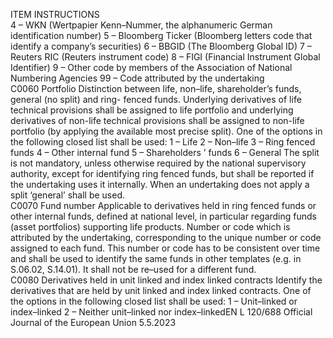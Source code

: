  
ITEM  INSTRUCTIONS  
4 – WKN (Wertpapier Kenn–Nummer, the alphanumeric German identification 
number) 
5 – Bloomberg Ticker (Bloomberg letters code that identify a company’s securities) 
6 – BBGID (The Bloomberg Global ID) 
7 – Reuters RIC (Reuters instrument code) 
8 – FIGI (Financial Instrument Global Identifier) 
9 – Other code by members of the Association of National Numbering Agencies 
99 – Code attributed by the undertaking  
C0060  Portfolio  Distinction between life, non–life, shareholder’s funds, general (no split) and ring- 
fenced funds. 
Underlying derivatives of life technical provisions shall be assigned to life portfolio 
and underlying derivatives of non-life technical provisions shall be assigned to 
non-life portfolio (by applying the available most precise split). 
One of the options in the following closed list shall be used: 
1 – Life 
2 – Non–life 
3 – Ring fenced funds 
4 – Other internal fund 
5 – Shareholders ’ funds 
6 – General 
The split is not mandatory, unless otherwise required by the national supervisory 
authority, except for identifying ring fenced funds, but shall be reported if the 
undertaking uses it internally. When an undertaking does not apply a split 
‘general’ shall be used.  
C0070  Fund number  Applicable to derivatives held in ring fenced funds or other internal funds, defined 
at national level, in particular regarding funds (asset portfolios) supporting life 
products. 
Number or code which is attributed by the undertaking, corresponding to the 
unique number or code assigned to each fund. This number or code has to be 
consistent over time and shall be used to identify the same funds in other 
templates (e.g. in S.06.02, S.14.01). It shall not be re–used for a different fund.  
C0080  Derivatives held in unit linked 
and index linked contracts  Identify the derivatives that are held by unit linked and index linked contracts. 
One of the options in the following closed list shall be used: 
1 – Unit–linked or index–linked 
2 – Neither unit–linked nor index–linkedEN  L 120/688 Official Journal of the European Union 5.5.2023